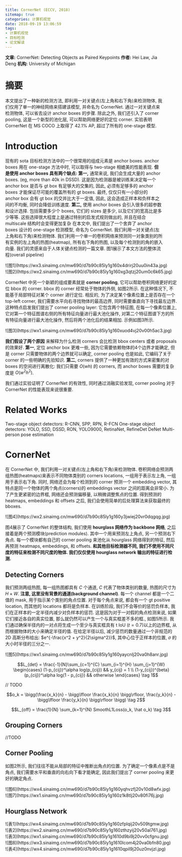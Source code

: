 ```yaml
---
title: CornerNet (ECCV, 2018)
sitemap: true
categories: 计算机视觉
date: 2018-09-19 13:06:59
tags:
- 计算机视觉
- 目标检测
- 论文解读
---
```


**文章:** CornerNet: Detecting Objects as Paired Keypoints
**作者:** Hei Law, Jia Deng
**机构:** University of Michigan


# 摘要
本文提出了一种新的检测方法, 即利用一对关键点(左上角和右下角)来检测物体, 我们仅用了单一的神经网络来搭建该模型, 并命名为 CornerNet. 通过一对关键点来检测物体, 可以省去设计 anchor boxes 的步骤. 除此之外, 我们还引入了 corner pooling, 这是一个新型的池化层, 可以帮助网络更好的定位 corner. 实验表明 CornerNet 在 MS COCO 上取得了 42.1% AP, 超过了所有的 one-stage 模型.

# Introduction

现有的 sota 目标检测方法中的一个很常用的组成元素是 anchor boxes. anchor boxes 用在 one-stage 方法中时, 可以取得与 two-stage 相媲美的性能表现.
**但是使用 anchor boxes 具有两个缺点:**
**第一,** 通常来说, 我们会生成大量的 anchor boxes. (eg, more than 40k in DSSD). 这是因为检测器是被训练来决定每一个 anchor box 是否与 gt box 有足够大的交集的, 因此, 必须有足够多的 anchor boxes 才能保证尽可能的覆盖所有的 gt boxes. 最终, 仅仅只有一小部分的 anchor box 会有 gt box 的交并比大于一定值, 因此, 这会造成正样本和负样本之间的不均衡, 同时会降低训练速度.
**第二,** 使用 anchor boxes 会引入很多的超参数和设计选择. 包括需要多少个 boxes, 它们的 sizes 是多少, 以及它们的宽高比是多少等等. 这些选择很大程度上是通过特别的启发式规则做出的, 并且在结合 multiscale 结构时会变得更加复杂
在本文中, 我们提出了一个舍弃了 anchor boxes 设计的 one-stage 检测模型, 命名为 CornerNet. 我们利用一对关键点(左上角和右下角)来检测物体. 我们利用一个单一的卷积网络来预测同一对象类别的所有实例的左上角的热图(heatmap), 所有右下角的热图, 以及每个检测到的角的嵌入向量. 我们的灵感来自于人体关键点检测的一篇文章. 图1展示了本文方法的整体流程(overall pipeline)

<div style="width: 550px; margin: auto">![图1](https://wx3.sinaimg.cn/mw690/d7b90c85ly1g160x4drirj20uu0in43a.jpg)

<div style="width: 550px; margin: auto">![图2](https://wx2.sinaimg.cn/mw690/d7b90c85ly1g160xg3qtzj20um0c6k65.jpg)

CornerNet 中另一个新颖的组成要素就是 **corner pooling**, 它可以帮助卷积网络更好的定位 bbox 的 corner. bbox 的 corner 经常处于物体的外侧, 如图2所示. 在这种情况下, 不能基于局部特征对某个 corner 进行定位. 相反的, 为了决定某个像素位置上是否存在一个 top-left corner, 我们需要水平向右寻找物体的最高边界, 同时需要垂直向下寻找最左边界. 这种特点启发我们提出了 corner pooling layer: 它包含两个特征图, 在每一个像素位置上, 它对第一个特征图谱右侧的所有特征向量进行最大池化操作, 对第二个特征图谱下方的所有特征向量进行最大池化操作, 然后将两个池化后的结果相加. 示例如图3所示.

<div style="width: 550px; margin: auto">![图3](https://wx1.sinaimg.cn/mw690/d7b90c85ly1g160xuod4vj20v00h5ac3.jpg)

**我们假设了两个原因** 来解释为什么检测 corners 会比检测 bbox centers 或者 proposals 的效果好. **第一**, 定位 anchor box 更难一些, 因为它需要依赖物体的4个边界才能确定, 但是 corner 只需要物体的两个边界就可以确定, corner pooling 也是如此, 它编码了关于 corner 的一些明确的先验知识. **第二**, corners 提供了一种更加有效的方式来密集的对 boxes 的空间进行离散化: 我们只需要 $O(wh)$ 的 corners, 而 anchor boxes 需要的复杂度是 $O(w^2h^2)$.

我们通过实验证明了 CornerNet 的有效性, 同时通过消融实验发现, corner pooling 对于 CornerNet 的性能表现来说很重要.

# Related Works

Two-stage object detectors: R-CNN, SPP, RPN, R-FCN
One-stage object detectors: YOLO, SSD, DSSD, RON, YOLO9000, RetinaNet, RefineDet
DeNet
Multi-person pose estimation

# CornerNet

在 CornerNet 中, 我们利用一对关键点(左上角和右下角)来检测物体. 卷积网络会预测两组热图(heatmaps)来表示不同物体类别的 corners locations, 一组用于表示左上角, 一组用于表示右下角. 同时, 网络还会为每个检测到的 corner 预测一个 embedding vector, 其特点是同一个物体的两个角点(corners)的 embeddings vector 之间的距离会非常小. 为了产生更紧密的边界框, 网络还会预测偏移量, 以稍微调整焦点的位置. 得到预测的 heatmaps, embeddings 和 offsets 之后, 我们会使用简单的后处理算法来获取最终的 bboxes.

<div style="width: 550px; margin: auto">![图4](https://wx2.sinaimg.cn/mw690/d7b90c85ly1g160y3jwiej20vr0dqgqg.jpg)

图4展示了 CornerNet 的整体结构, 我们使用 **hourglass 网络作为 backbone 网络**, 之后接着是两个预测模块(prediction modules). 其中一个用来预测左上角点, 另一个预测右下角点. 每一个模块都有自己的 corner pooling 来池化从 hourglass 网络得到的特征, 然后再预测 heatmaps, embeddings, 和 offsets. **和其他目标检测器不同, 我们不使用不同尺度的特征来检测不同尺度的物体. 我们仅仅使用 hourglass network 输出的特征进行检测.**

## Detecting Corners

我们预测两组热图, 每一组热图都具有 $C$ 个通道, $C$ 代表了物体类别的数量, 热图的尺寸为 $H\times W$. **注意, 这里没有背景的通道(background channel)**. 每一个 channel 都是一个二值的 mask, 用于指示某个类别的角点位置.
对于每个角点来说, 都会有一个 gt positive location, 而其他的 locations 都将是负样本. 在训练阶段, 我们不会等价的惩罚负样本, 我们在正样本的一定半径内减少对负样本的惩罚. 这是因为对于一对假的角点检测来说, 如果它们接近各自的真实位置, 那么就仍然可以产生一个与真实框差不多的框., 如图5所示. 我们通过确保半径内的一对点将生成一个至少与真实框具有 t IoU ($t=0.7$)以上的边界框, 从而根据物体的大小来确定半径的值. 在给定半径以后, 减少惩罚的数量通过一个非规范的 2D 高斯分布给出: $e^{-\frac{x^2 + y^2}{2\sigma^2}}$, 其中心位于正样本的位置, $\sigma$ 的大小时半径的三分之一.

<div style="width: 550px; margin: auto">![图5](https://wx1.sinaimg.cn/mw690/d7b90c85ly1g160yaycnlj20va0h8anr.jpg)

$$L_{det} = \frac{-1}{N}\sum_{c=1}^{C} \sum_{i=1}^{H} \sum_{j=1}^{W} \begin{cases} (1-p_{cij})^\alpha log(p_{cij}) && y_{cij} = 1 \\ (1-y_{cij})^{beta} (p_{cij})^\alpha log(1 - p_{cij}) && otherwise \end{cases} \tag 1$$

// TODO

$$o_k = \bigg(\frac{x_k}{n} - \bigg\lfloor \frac{x_k}{n} \bigg\rfloor, \frac{y_k}{n} - \bigg\lfloor \frac{y_k}{n} \bigg\rfloor \bigg) \tag 2$$

$$L_{off} = \frac{1}{N} \sum_{k=1}^{N} SmoothL1Loss(o_k, \hat o_k) \tag 3$$


## Grouping Corners

//TODO

## Corner Pooling

如图2所示, 我们往往不能从局部的特征中推断出角点的位置. 为了确定一个像素点是不是角点, 我们需要水平和垂直的向右向下看才能确定, 因此我们提出了 corner pooling 来更好的确定角点.


<div style="width: 550px; margin: auto">![图6](https://wx4.sinaimg.cn/mw690/d7b90c85ly1g160yqhvzfj20v10d8wfx.jpg)
<div style="width: 550px; margin: auto">![图7](https://wx1.sinaimg.cn/mw690/d7b90c85ly1g160z1k8tlj20v80fi76j.jpg)


## Hourglass Network

<div style="width: 550px; margin: auto">![表1](https://wx4.sinaimg.cn/mw690/d7b90c85ly1g160zfplqij20v509tgmw.jpg)
<div style="width: 550px; margin: auto">![表2](https://wx2.sinaimg.cn/mw690/d7b90c85ly1g160zthzyij20v50al761.jpg)
<div style="width: 550px; margin: auto">![表3](https://wx1.sinaimg.cn/mw690/d7b90c85ly1g1610d9bi9j20vv0cfgnu.jpg)
<div style="width: 550px; margin: auto">![图8](https://wx3.sinaimg.cn/mw690/d7b90c85ly1g1610lcom4j20va0bfn80.jpg)
<div style="width: 550px; margin: auto">![表4](https://wx4.sinaimg.cn/mw690/d7b90c85ly1g1610qpil9j20uz0nvjzl.jpg)
